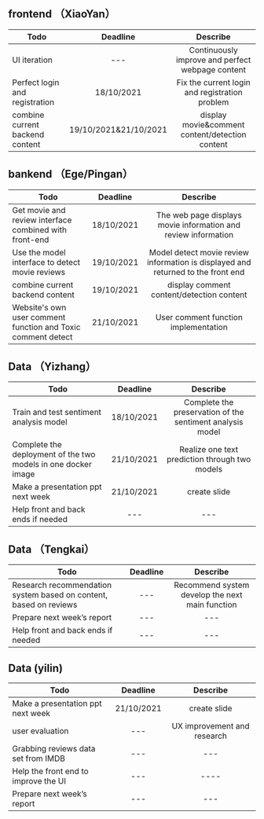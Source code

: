 ## frontend （XiaoYan）
| Todo    | Deadline    | Describe     |
| ---------- | :-----------:  | :-----------: |
| UI iteration  | ---     | Continuously improve and perfect webpage content     |
| Perfect login and registration | 18/10/2021 | Fix the current login and registration problem |
| combine current backend content | 19/10/2021&21/10/2021 | display movie&comment content/detection content |



## bankend （Ege/Pingan）
|  Todo    | Deadline    | Describe     |
| ---------- | :-----------:  | :-----------: |
| Get movie and review interface combined with front-end   | 18/10/2021    | The web page displays movie information and review information    |
| Use the model interface to detect movie reviews | 19/10/2021 | Model detect movie review information is displayed and returned to the front end |
| combine current backend content | 19/10/2021 | display comment content/detection content |
| Website's own user comment function and Toxic comment detect | 21/10/2021 | User comment function implementation |




## Data （Yizhang）
|  Todo    | Deadline    | Describe     |
| ---------- | :-----------:  | :-----------: |
| Train and test sentiment analysis model   | 18/10/2021    | Complete the preservation of the sentiment analysis model    |
| Complete the deployment of the two models in one docker image | 21/10/2021 | Realize one text prediction through two models |
| Make a presentation ppt next week | 21/10/2021 | create slide |
| Help front and back ends if needed | --- | --- |


## Data （Tengkai）
|  Todo    | Deadline    | Describe     |
| ---------- | :-----------:  | :-----------: |
| Research recommendation system based on content, based on reviews | --- | Recommend system develop the next main function |
| Prepare next week’s report  | --- | --- |
| Help front and back ends if needed | --- | --- |


## Data (yilin)
|  Todo    | Deadline    | Describe     |
| ---------- | :-----------:  | :-----------: |
| Make a presentation ppt next week | 21/10/2021 | create slide |
| user evaluation | --- | UX improvement and research |
| Grabbing reviews data set from IMDB| ---| --- |
| Help the front end to improve the UI | --- | ---- |
| Prepare next week’s report  | --- | --- |








